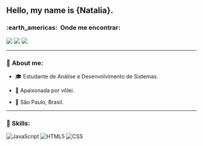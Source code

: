 ##  Hello, my name is {Natalia}.

  <h3> :earth_americas: &nbsp;Onde me encontrar: </h3> 
<p align="left">
  <a href="mailto:nathifrancisca@gmail.com?subject=Assunto" alt="Gmail">
  <img src="https://img.shields.io/badge/-Gmail-c14438?style=flat-square&labelColor=c14438&logo=gmail&logoColor=white&link=mailto:nathifrancisca@gmail.com?subject=Assunto" /></a>

  <a href="https://www.linkedin.com/in/franciscanatalia/" alt="Linkedin">
  <img src="https://img.shields.io/badge/-Linkedin-0e76a8?style=flat-square&logo=Linkedin&logoColor=white&link=https://www.linkedin.com/in/franciscanatalia/" /></a>

  <a href="https://www.instagram.com/nt.francisca/" alt="Instagram">
  <img src="https://img.shields.io/badge/-Instagram-DF0174?style=flat-square&labelColor=DF0174&logo=instagram&logoColor=white&link=https://www.instagram.com/nt.francisca/"/></a>
</p>  

---

### 👧 **About me**:

- :mortar_board: Estudante de Análise e Desenvolvimento de Sistemas.

- :volleyball: Apaixonada por vôlei.

- :city_sunrise: São Paulo, Brasil.

---

### 🚀 Skills: 

  ![JavaScript](https://img.shields.io/badge/-JavaScript-333333?style=flat&logo=javascript)
  ![HTML5](https://img.shields.io/badge/-HTML5-333333?style=flat&logo=HTML5)
  ![CSS](https://img.shields.io/badge/-CSS-333333?style=flat&logo=CSS3&logoColor=1572B6)
  
  
